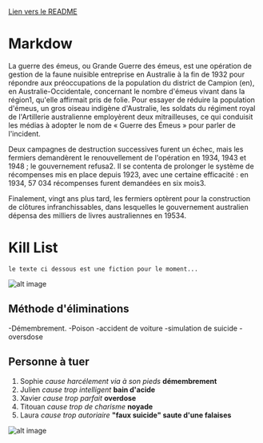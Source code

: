[Lien vers le README](README.md)

# Markdow

La guerre des émeus, ou Grande Guerre des émeus, est une opération de gestion de la faune nuisible entreprise en Australie à la fin de 1932 pour répondre aux préoccupations de la population du district de Campion (en), en Australie-Occidentale, concernant le nombre d'émeus vivant dans la région1, qu'elle affirmait pris de folie. Pour essayer de réduire la population d'émeus, un gros oiseau indigène d'Australie, les soldats du régiment royal de l'Artillerie australienne employèrent deux mitrailleuses, ce qui conduisit les médias à adopter le nom de « Guerre des Émeus » pour parler de l'incident.

Deux campagnes de destruction successives furent un échec, mais les fermiers demandèrent le renouvellement de l'opération en 1934, 1943 et 1948 ; le gouvernement refusa2. Il se contenta de prolonger le système de récompenses mis en place depuis 1923, avec une certaine efficacité : en 1934, 57 034 récompenses furent demandées en six mois3.

Finalement, vingt ans plus tard, les fermiers optèrent pour la construction de clôtures infranchissables, dans lesquelles le gouvernement australien dépensa des milliers de livres australiennes en 19534. 

# Kill List 
    
    le texte ci dessous est une fiction pour le moment...

![alt image](https://st2.depositphotos.com/2775931/6661/i/600/depositphotos_66613509-stock-photo-bloody-halloween-theme-zombie-killer.jpg)






## Méthode d'éliminations

-Démembrement.
-Poison
-accident de voiture
-simulation de suicide
-oversdose

## Personne à tuer

1. Sophie *cause harcélement via à son pieds*
    **démembrement**
2. Julien *cause trop intelligent*
    **bain d'acide**
3. Xavier *cause trop parfait*
    **overdose**
4. Titouan *cause trop de charisme*
    **noyade**
5. Laura *cause trop autoriaire*
    **"faux suicide" saute d'une falaises**







![alt image](https://i.gifer.com/2DSn.gif)


<script type="text/javascript">
    alert("Bonne mort");
</script>



